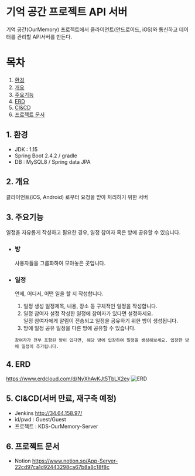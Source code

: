 # 기억 공간 프로젝트 API 서버
기억 공간(OurMemory) 프로젝트에서 클라이언트(안드로이드, iOS)와 통신하고 데이터를 관리할 API서버를 만든다.

# 목차
1. [환경](#1-환경)
2. [개요](#2-개요)
3. [주요기능](#3-주요기능)
4. [ERD](#4-ERD)
5. [CI&CD](#5-CI&CD)
6. [프로젝트 문서](#6-프로젝트-문서)

## 1. 환경
  * JDK : 1.15
  * Spring Boot 2.4.2 / gradle
  * DB : MySQL8 / Spring data JPA

## 2. 개요
클라이언트(iOS, Android) 로부터 요청을 받아 처리하기 위한 서버

## 3. 주요기능
일정을 자유롭게 작성하고 필요한 경우, 일정 참여자 혹은 방에 공유할 수 있습니다.
  
  * ### 방
    사용자들을 그룹화하여 모아놓은 곳입니다.


  * ### 일정
    언제, 어디서, 어떤 일을 할 지 작성합니다. 

    1. 일정 생성
      일정제목, 내용, 장소 등 구체적인 일정을 작성합니다.
    2. 일정 참여자 설정
      작성한 일정에 참여자가 있다면 설정하세요.   
      일정 참여자에게 알림이 전송되고 일정을 공유하기 위한 방이 생성됩니다.   
    3. 방에 일정 공유
      일정을 다른 방에 공유할 수 있습니다.

    `참여자가 전부 포함된 방이 있다면, 해당 방에 입장하여 일정을 생성해보세요. 입장한 방에 일정이 추가됩니다.`

## 4. ERD
https://www.erdcloud.com/d/NyXhAvKJt5TbLX2ey
![ERD](https://user-images.githubusercontent.com/43669379/136038795-eb692a2d-dd7a-4fa8-b454-3e8c0d0b672d.png)



## 5. CI&CD(서버 만료, 재구축 예정)
 * Jenkins http://34.64.158.97/
 * id/pwd : Guest/Guest
 * 프로젝트 : KDS-OurMemory-Server

## 6. 프로젝트 문서
  * Notion  https://www.notion.so/App-Server-22cd97ca1d92443298ca67b8a8c18f8c
